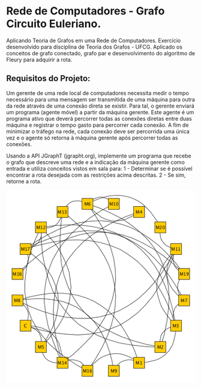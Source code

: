 # Rede de Computadores - Grafo Circuito Euleriano.
Aplicando Teoria de Grafos em uma Rede de Computadores. Exercício desenvolvido para disciplina de Teoria dos Grafos - UFCG.
Aplicado os conceitos de grafo conectado, grafo par e desenvolvimento do algoritmo de Fleury para adquirir a rota.

## Requisitos do Projeto:

Um gerente de uma rede local de computadores necessita medir o tempo necessário para uma mensagem ser transmitida de uma máquina para outra da rede através de uma conexão direta se existir. Para tal, o gerente enviará um programa (agente móvel) a partir da máquina gerente. Este agente é um programa ativo que deverá percorrer todas as conexões diretas entre duas máquina e registrar o tempo gasto para percorrer cada conexão. A fim de minimizar o tráfego na rede, cada conexão deve ser percorrida uma única vez e o agente só retorna à máquina gerente após percorrer todas as conexões.

Usando a API JGraphT (jgrapht.org), implemente um programa que recebe o grafo que descreve uma rede e a indicação da máquina gerente como entrada e utiliza conceitos vistos em sala para:
1 - Determinar se é possível encontrar a rota desejada com as restrições acima descritas.
2 - Se sim, retorne a rota.

![Grafo da Rede de Computadores](rede.png)
